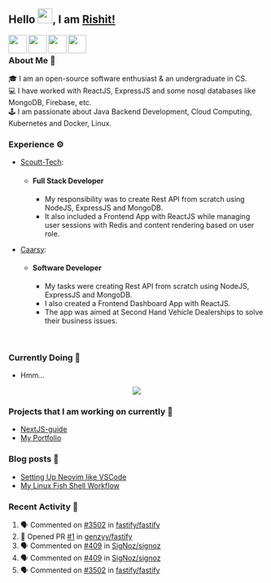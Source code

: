 ## Hello <img src="https://github.com/TheDudeThatCode/TheDudeThatCode/blob/master/Assets/Hi.gif" width="29px">, I am [Rishit!](https://portfolio-genzyy.vercel.app/)

<a href="https://www.linkedin.com/in/rishit-pandey/" target="_blank">
    <img align="left" width="36px" src="https://img.icons8.com/fluency/48/000000/linkedin.png"/>
</a>
<a href="https://twitter.com/" target="_blank">
    <img align="left" width="36px" src="https://img.icons8.com/dusk/48/000000/twitter--v1.png"/>
</a>
<a href="mailto:rishpandey8097@gmail.com" target="_blank">
    <img align="left" width="36px" src="https://img.icons8.com/plasticine/48/000000/gmail-new.png"/>
</a>

<a href="https://drive.google.com/file/d/1ja347SFkuFI__R__BXGoCRE21DHlsRh2/view?usp=sharing" target="_blank">
    <img align="left" width="36px" src="https://img.icons8.com/external-itim2101-lineal-color-itim2101/64/000000/external-resume-human-resources-itim2101-lineal-color-itim2101.png"/>
</a>

<br />

### About Me 🚀

🎓 I am an open-source software enthusiast & an undergraduate in CS. <br />
💻 I have worked with ReactJS, ExpressJS and some nosql databases like MongoDB, Firebase, etc. <br />
🕹️ I am passionate about Java Backend Development, Cloud Computing, Kubernetes and Docker, Linux. <br />

### Experience ⚙️

- [Scoutt-Tech](https://scoutt.tech/):

  - #### Full Stack Developer
    - My responsibility was to create Rest API from scratch using NodeJS, ExpressJS and MongoDB.
    - It also included a Frontend App with ReactJS while managing user sessions with Redis and content rendering based on user role.

- [Caarsy](https://caarsy.com/):
  - #### Software Developer
    - My tasks were creating Rest API from scratch using NodeJS, ExpressJS and MongoDB.
    - I also created a Frontend Dashboard App with ReactJS.
    - The app was aimed at Second Hand Vehicle Dealerships to solve their business issues.

 <br />

### Currently Doing 🤔

- Hmm...

<p align="center">
  <img src="https://github-readme-stats.vercel.app/api?username=genzyy&show_icons=true&theme=radical&count_private=true&line_height=27">
</p>

### Projects that I am working on currently 🚧

- [NextJS-guide](https://github.com/genzyy/NextJS-guide)
- [My Portfolio](https://github.com/genzyy/next-portfolio)

### Blog posts 📗

<!-- BLOG-POST-LIST:START -->
- [Setting Up Neovim like VSCode](https://dev.to/rishitpandey/setting-up-neovim-like-vscode-j8h)
- [My Linux Fish Shell Workflow](https://dev.to/rishitpandey/my-linux-fish-shell-workflow-28lk)
<!-- BLOG-POST-LIST:END -->

### Recent Activity 👀

<!--START_SECTION:activity-->
1. 🗣 Commented on [#3502](https://github.com/fastify/fastify/issues/3502) in [fastify/fastify](https://github.com/fastify/fastify)
2. 💪 Opened PR [#1](https://github.com/genzyy/fastify/pull/1) in [genzyy/fastify](https://github.com/genzyy/fastify)
3. 🗣 Commented on [#409](https://github.com/SigNoz/signoz/issues/409) in [SigNoz/signoz](https://github.com/SigNoz/signoz)
4. 🗣 Commented on [#409](https://github.com/SigNoz/signoz/issues/409) in [SigNoz/signoz](https://github.com/SigNoz/signoz)
5. 🗣 Commented on [#3502](https://github.com/fastify/fastify/issues/3502) in [fastify/fastify](https://github.com/fastify/fastify)
<!--END_SECTION:activity-->
